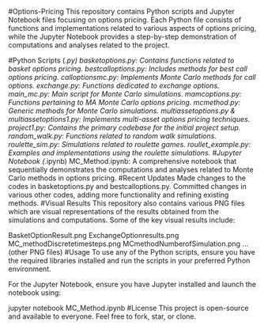 #Options-Pricing
This repository contains Python scripts and Jupyter Notebook files focusing on options pricing. Each Python file consists of functions and implementations related to various aspects of options pricing, while the Jupyter Notebook provides a step-by-step demonstration of computations and analyses related to the project.

#Python Scripts (*.py)
basketoptions.py: Contains functions related to basket options pricing.
bestcalloptions.py: Includes methods for best call options pricing.
calloptionsmc.py: Implements Monte Carlo methods for call options.
exchange.py: Functions dedicated to exchange options.
main_mc.py: Main script for Monte Carlo simulations.
mamcoptions.py: Functions pertaining to MA Monte Carlo options pricing.
mcmethod.py: Generic methods for Monte Carlo simulations.
multiassetoptions.py & multiassetoptions1.py: Implements multi-asset options pricing techniques.
project1.py: Contains the primary codebase for the initial project setup.
random_walk.py: Functions related to random walk simulations.
roulette_sim.py: Simulations related to roulette games.
roullet_example.py: Examples and implementations using the roulette simulations.
#Jupyter Notebook (*.ipynb)
MC_Method.ipynb: A comprehensive notebook that sequentially demonstrates the computations and analyses related to Monte Carlo methods in options pricing.
#Recent Updates
Made changes to the codes in basketoptions.py and bestcalloptions.py.
Committed changes in various other codes, adding more functionality and refining existing methods.
#Visual Results
This repository also contains various PNG files which are visual representations of the results obtained from the simulations and computations. Some of the key visual results include:

BasketOptionResult.png
ExchangeOptionresults.png
MC_methodDiscretetimesteps.png
MCmethodNumberofSimulation.png
... (other PNG files)
#Usage
To use any of the Python scripts, ensure you have the required libraries installed and run the scripts in your preferred Python environment.

For the Jupyter Notebook, ensure you have Jupyter installed and launch the notebook using:

jupyter notebook MC_Method.ipynb
#License
This project is open-source and available to everyone. Feel free to fork, star, or clone.
